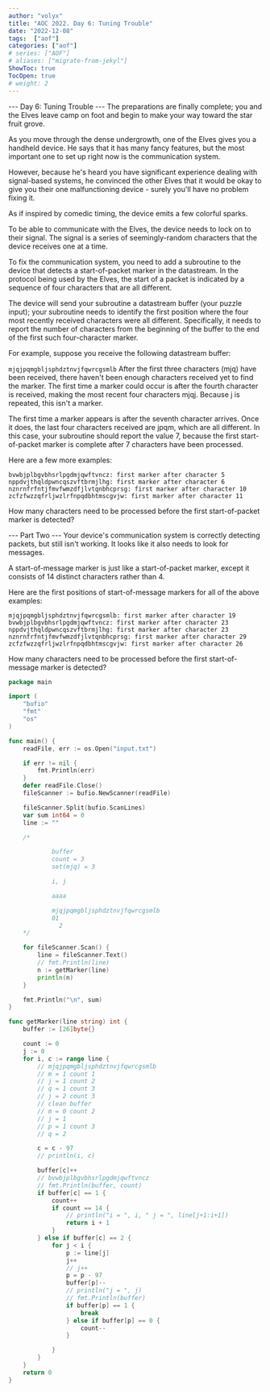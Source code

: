 ```yaml
---
author: "volyx"
title: "AOC 2022. Day 6: Tuning Trouble"
date: "2022-12-08"
tags:  ["aof"]
categories: ["aof"]
# series: ["AOF"]
# aliases: ["migrate-from-jekyl"]
ShowToc: true
TocOpen: true
# weight: 2
---
```


--- Day 6: Tuning Trouble ---
The preparations are finally complete; you and the Elves leave camp on foot and begin to make your way toward the star fruit grove.

As you move through the dense undergrowth, one of the Elves gives you a handheld device. He says that it has many fancy features, but the most important one to set up right now is the communication system.

However, because he's heard you have significant experience dealing with signal-based systems, he convinced the other Elves that it would be okay to give you their one malfunctioning device - surely you'll have no problem fixing it.

As if inspired by comedic timing, the device emits a few colorful sparks.

To be able to communicate with the Elves, the device needs to lock on to their signal. The signal is a series of seemingly-random characters that the device receives one at a time.

To fix the communication system, you need to add a subroutine to the device that detects a start-of-packet marker in the datastream. In the protocol being used by the Elves, the start of a packet is indicated by a sequence of four characters that are all different.

The device will send your subroutine a datastream buffer (your puzzle input); your subroutine needs to identify the first position where the four most recently received characters were all different. Specifically, it needs to report the number of characters from the beginning of the buffer to the end of the first such four-character marker.

For example, suppose you receive the following datastream buffer:

`mjqjpqmgbljsphdztnvjfqwrcgsmlb`
After the first three characters (mjq) have been received, there haven't been enough characters received yet to find the marker. The first time a marker could occur is after the fourth character is received, making the most recent four characters mjqj. Because j is repeated, this isn't a marker.

The first time a marker appears is after the seventh character arrives. Once it does, the last four characters received are jpqm, which are all different. In this case, your subroutine should report the value 7, because the first start-of-packet marker is complete after 7 characters have been processed.

Here are a few more examples:

```
bvwbjplbgvbhsrlpgdmjqwftvncz: first marker after character 5
nppdvjthqldpwncqszvftbrmjlhg: first marker after character 6
nznrnfrfntjfmvfwmzdfjlvtqnbhcprsg: first marker after character 10
zcfzfwzzqfrljwzlrfnpqdbhtmscgvjw: first marker after character 11
```

How many characters need to be processed before the first start-of-packet marker is detected?

--- Part Two ---
Your device's communication system is correctly detecting packets, but still isn't working. It looks like it also needs to look for messages.

A start-of-message marker is just like a start-of-packet marker, except it consists of 14 distinct characters rather than 4.

Here are the first positions of start-of-message markers for all of the above examples:

```
mjqjpqmgbljsphdztnvjfqwrcgsmlb: first marker after character 19
bvwbjplbgvbhsrlpgdmjqwftvncz: first marker after character 23
nppdvjthqldpwncqszvftbrmjlhg: first marker after character 23
nznrnfrfntjfmvfwmzdfjlvtqnbhcprsg: first marker after character 29
zcfzfwzzqfrljwzlrfnpqdbhtmscgvjw: first marker after character 26
```

How many characters need to be processed before the first start-of-message marker is detected?

```go
package main

import (
	"bufio"
	"fmt"
	"os"
)

func main() {
	readFile, err := os.Open("input.txt")

	if err != nil {
		fmt.Println(err)
	}
	defer readFile.Close()
	fileScanner := bufio.NewScanner(readFile)

	fileScanner.Split(bufio.ScanLines)
	var sum int64 = 0
	line := ""

	/*

			buffer
			count = 3
			set(mjq) = 3

			i, j

			aaaa

			mjqjpqmgbljsphdztnvjfqwrcgsmlb
		    01
			  2
	*/

	for fileScanner.Scan() {
		line = fileScanner.Text()
		// fmt.Println(line)
		n := getMarker(line)
		println(n)
	}

	fmt.Println("\n", sum)
}

func getMarker(line string) int {
	buffer := [26]byte{}

	count := 0
	j := 0
	for i, c := range line {
		// mjqjpqmgbljsphdztnvjfqwrcgsmlb
		// m = 1 count 1
		// j = 1 count 2
		// q = 1 count 3
		// j = 2 count 3
		// clean buffer
		// m = 0 count 2
		// j = 1
		// p = 1 count 3
		// q = 2

		c = c - 97
		// println(i, c)

		buffer[c]++
		// bvwbjplbgvbhsrlpgdmjqwftvncz
		// fmt.Println(buffer, count)
		if buffer[c] == 1 {
			count++
			if count == 14 {
				// println("i = ", i, " j = ", line[j+1:i+1])
				return i + 1
			}
		} else if buffer[c] == 2 {
			for j < i {
				p := line[j]
				j++
				// j++
				p = p - 97
				buffer[p]--
				// println("j = ", j)
				// fmt.Println(buffer)
				if buffer[p] == 1 {
					break
				} else if buffer[p] == 0 {
					count--
				}

			}
		}
	}
	return 0
}

```